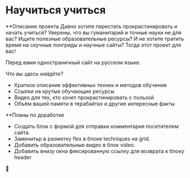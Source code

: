 # Научиться учиться

**Описание проекта
Давно хотите перестать прокрастинировать и начать учиться? Уверены, что вы гуманитарий и точные науки не для вас? Ищите полезные образовательные ресурсы? И не хотите тратить время на скучные лонгриды и научные сайты? Тогда этот проект для вас!

Перед вами одностраничный сайт на русском языке.

*Что вы здесь найдёте?*
* Краткое описание эффективных техник и методов обучения
* Ссылки на крутые обучающие ресурсы
* Видео для тех, кто хочет прокрастинировать с пользой
* Объём вашей памяти в терабайтах и другие интересные факты

**Планы по доработке
- Создать блок с формой для отправки комментария посетителем сайта.
- Заменитьр в разметку flex в блоке techniques на grid.
- Добавить образовательные видео в блок video.
- Добавить внизу окна фиксированную ссылку для возврата к блоку header

:purple_heart:
